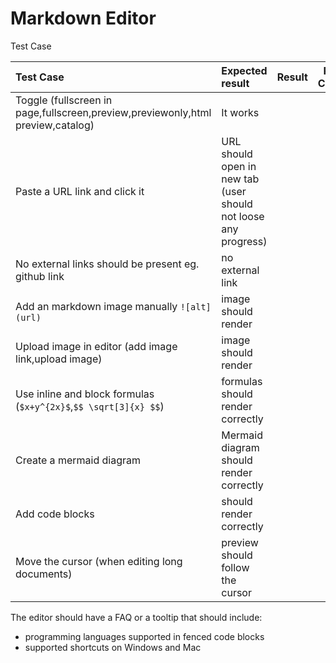 # Markdown Editor

Test Case

| Test Case |  Expected result | Result  | Related Comment |
| :---------| :-------------- | :------:| --------------- |
| Toggle (fullscreen in page,fullscreen,preview,previewonly,html preview,catalog)  | It works |  | |
| Paste a URL link and click it | URL should open in new tab (user should not loose any progress)|  | |
| No external links should be present eg. github link | no external link |  | |
| Add an markdown image manually `![alt](url)` | image should render |  | |
| Upload image in editor (add image link,upload image) | image should render |  | |
| Use inline and block formulas (`$x+y^{2x}$`,`$$ \sqrt[3]{x} $$`) | formulas should render correctly |  | |
| Create a mermaid diagram | Mermaid diagram should render correctly|  | |
| Add code blocks | should render correctly |  | |
| Move the cursor (when editing long documents) | preview should follow the cursor|  | |


The editor should have a FAQ or a tooltip that should include:
- programming languages supported in fenced code blocks
- supported shortcuts on Windows and Mac
